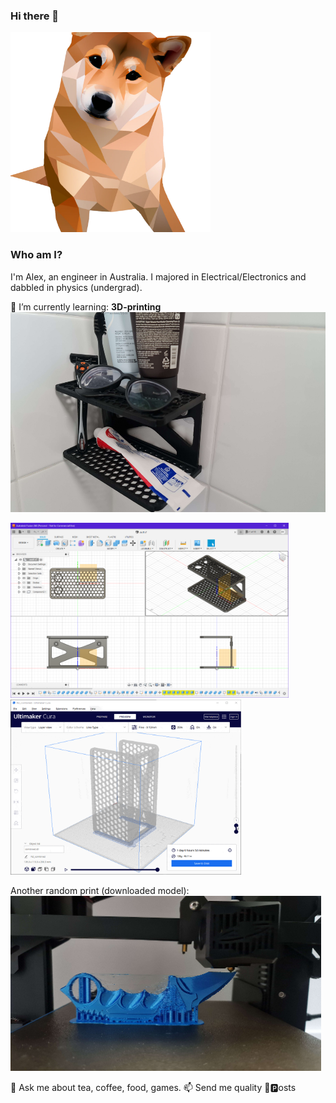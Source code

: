 ### Hi there 👋
<img src="media\DALLE2-doge.png" alt="drawing" height="320"/>


### Who am I?
I'm Alex, an engineer in Australia. 
I majored in Electrical/Electronics and dabbled in physics (undergrad).

🌱 I’m currently learning: **3D-printing**
<img src="media\bathroom-holder.png" alt="drawing" height="320"/>

<img src="media\fusion.png" alt="drawing" height="280"/>
<img src="media\cura.gif" alt="drawing" height="280"/>

Another random print (downloaded model):
<img src="media\karambit-print.png" alt="drawing" height="280"/>


💬 Ask me about tea, coffee, food, games.
📫 Send me quality 💩🅿osts


<!--
- 🔭 I’m currently working on ...
- 🌱 I’m currently learning ...
- 👯 I’m looking to collaborate on ...
- 🤔 I’m looking for help with ...
- 💬 Ask me about ...
- 📫 How to reach me: ...
- 😄 Pronouns: ...
- ⚡ Fun fact: ...
-->
